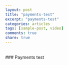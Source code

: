 ```yaml
---
layout: post
title: "payments-test"
excerpt: "payments-test"
categories: articles
tags: [sample-post, video]
comments: true
share: true
---
```

<br>
### Payments test
<br>
<div class="apester-media" data-media-id="5a5b8440d776de0001015a4b" height="354"></div><script async
src="https://static.stg.apester.com/js/sdk/latest/apester-sdk.js"></script>
<br>

